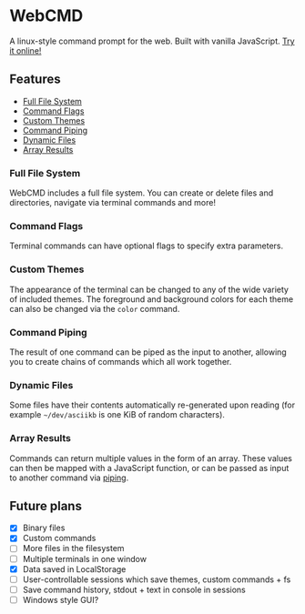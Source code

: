 # WebCMD
A linux-style command prompt for the web. Built with vanilla JavaScript. [Try it online!](https://lebster.xyz/projects/webcmd)

## Features
 - [Full File System](#full-file-system)
 - [Command Flags](#command-flags)
 - [Custom Themes](#custom-themes)
 - [Command Piping](#command-piping)
 - [Dynamic Files](#dynamic-files)
 - [Array Results](#array-results)

### Full File System
WebCMD includes a full file system. You can create or delete files and directories, navigate via terminal commands and more!

### Command Flags
Terminal commands can have optional flags to specify extra parameters.

### Custom Themes
The appearance of the terminal can be changed to any of the wide variety of included themes. The foreground and background colors for each theme can also be changed via the `color` command.

### Command Piping
The result of one command can be piped as the input to another, allowing you to create chains of commands which all work together.

### Dynamic Files
Some files have their contents automatically re-generated upon reading (for example `~/dev/asciikb` is one KiB of random characters).

### Array Results
Commands can return multiple values in the form of an array. These values can then be mapped with a JavaScript function, or can be passed as input to another command via [piping](#Command%Piping).

## Future plans
 - [x] Binary files
 - [x] Custom commands
 - [ ] More files in the filesystem
 - [ ] Multiple terminals in one window
 - [x] Data saved in LocalStorage
 - [ ] User-controllable sessions which save themes, custom commands + fs
 - [ ] Save command history, stdout + text in console in sessions
 - [ ] Windows style GUI?
